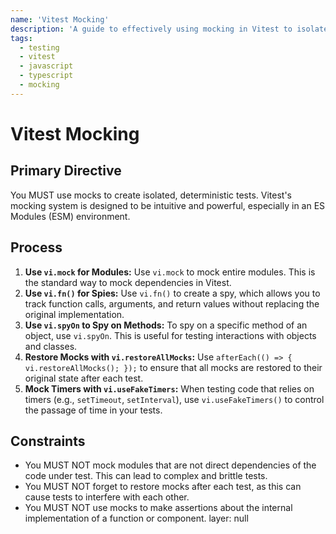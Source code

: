 ```yaml
---
name: 'Vitest Mocking'
description: 'A guide to effectively using mocking in Vitest to isolate components and functions for focused testing.'
tags:
  - testing
  - vitest
  - javascript
  - typescript
  - mocking
---
```


# Vitest Mocking

## Primary Directive

You MUST use mocks to create isolated, deterministic tests. Vitest's mocking system is designed to be intuitive and powerful, especially in an ES Modules (ESM) environment.

## Process

1.  **Use `vi.mock` for Modules:** Use `vi.mock` to mock entire modules. This is the standard way to mock dependencies in Vitest.
2.  **Use `vi.fn()` for Spies:** Use `vi.fn()` to create a spy, which allows you to track function calls, arguments, and return values without replacing the original implementation.
3.  **Use `vi.spyOn` to Spy on Methods:** To spy on a specific method of an object, use `vi.spyOn`. This is useful for testing interactions with objects and classes.
4.  **Restore Mocks with `vi.restoreAllMocks`:** Use `afterEach(() => { vi.restoreAllMocks(); });` to ensure that all mocks are restored to their original state after each test.
5.  **Mock Timers with `vi.useFakeTimers`:** When testing code that relies on timers (e.g., `setTimeout`, `setInterval`), use `vi.useFakeTimers()` to control the passage of time in your tests.

## Constraints

- You MUST NOT mock modules that are not direct dependencies of the code under test. This can lead to complex and brittle tests.
- You MUST NOT forget to restore mocks after each test, as this can cause tests to interfere with each other.
- You MUST NOT use mocks to make assertions about the internal implementation of a function or component.
layer: null
